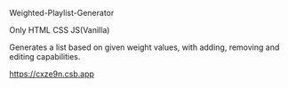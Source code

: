 Weighted-Playlist-Generator

Only HTML CSS JS(Vanilla)

Generates a list based on given weight values, with adding, removing and editing capabilities.

https://cxze9n.csb.app

